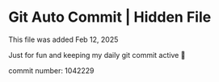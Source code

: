 # Git Auto Commit | Hidden File

This file was added Feb 12, 2025

Just for fun and keeping my daily git commit active 🤪

commit number: 1042229

